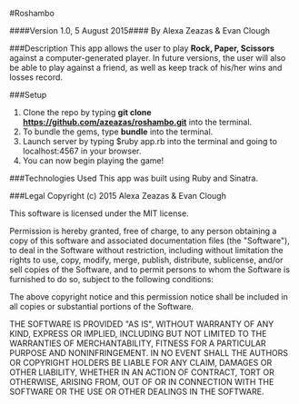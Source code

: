 #Roshambo

####Version 1.0, 5 August 2015####
By Alexa Zeazas & Evan Clough

###Description
This app allows the user to play **Rock, Paper, Scissors** against a computer-generated player. In future versions, the user will also be able to play against a friend, as well as keep track of his/her wins and losses record.

###Setup
1. Clone the repo by typing **git clone https://github.com/azeazas/roshambo.git** into the terminal.
2. To bundle the gems, type **bundle** into the terminal.
3. Launch server by typing $ruby app.rb into the terminal and going to localhost:4567 in your browser.
4. You can now begin playing the game!

###Technologies Used
This app was built using Ruby and Sinatra.


###Legal
Copyright (c) 2015 Alexa Zeazas & Evan Clough

This software is licensed under the MIT license.

Permission is hereby granted, free of charge, to any person obtaining a copy of this software and associated documentation files (the "Software"), to deal in the Software without restriction, including without limitation the rights to use, copy, modify, merge, publish, distribute, sublicense, and/or sell copies of the Software, and to permit persons to whom the Software is furnished to do so, subject to the following conditions:

The above copyright notice and this permission notice shall be included in all copies or substantial portions of the Software.

THE SOFTWARE IS PROVIDED "AS IS", WITHOUT WARRANTY OF ANY KIND, EXPRESS OR IMPLIED, INCLUDING BUT NOT LIMITED TO THE WARRANTIES OF MERCHANTABILITY, FITNESS FOR A PARTICULAR PURPOSE AND NONINFRINGEMENT. IN NO EVENT SHALL THE AUTHORS OR COPYRIGHT HOLDERS BE LIABLE FOR ANY CLAIM, DAMAGES OR OTHER LIABILITY, WHETHER IN AN ACTION OF CONTRACT, TORT OR OTHERWISE, ARISING FROM, OUT OF OR IN CONNECTION WITH THE SOFTWARE OR THE USE OR OTHER DEALINGS IN THE SOFTWARE.
